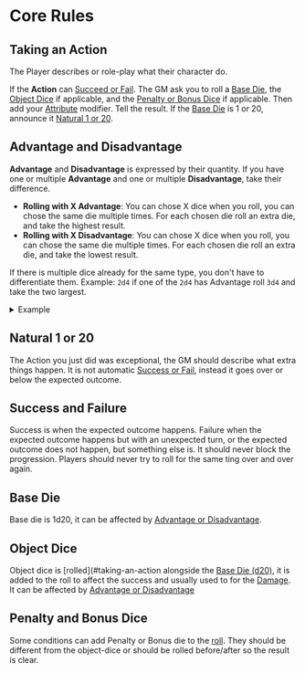 # Core Rules

## Taking an Action

The Player describes or role-play what their character do.

If the **Action** can [Succeed or Fail](#success-and-failure). The GM ask you to roll a [Base Die](#base-die), the [Object Dice](#object-dice) if applicable, and the [Penalty or Bonus Dice](#penalty-and-bonus-dice) if applicable. Then add your [Attribute](character_creation.md#attributes) modifier. Tell the result. If the [Base Die](#base-die) is 1 or 20, announce it [Natural 1 or 20](#natural-1-or-20).

## Advantage and Disadvantage

**Advantage** and **Disadvantage** is expressed by their quantity. If you have one or multiple **Advantage** and one or multiple **Disadvantage**, take their difference.

- **Rolling with X Advantage**: You can chose X dice when you roll, you can chose the same die multiple times. For each chosen die roll an extra die, and take the highest result.
- **Rolling with X Disadvantage**: You can chose X dice when you roll, you can chose the same die multiple times. For each chosen die roll an extra die, and take the lowest result.

If there is multiple dice already for the same type, you don't have to differentiate them. Example: `2d4` if one of the `2d4` has Advantage roll `3d4` and take the two largest.

<details markdown="block"><summary>Example</summary>

Bob has 5 Advantage on his next attack against the Giant Spider with his cursed Twin Dagger. He has 1 Disadvantage. Ha has a penalty die -1d4 for this roll as well. He calculates that he has 4 Advantage, and he chooses the [Base Die](#base-die) twice, one die from the [Object Die (Twin dagger 2d4)](#object-dice) and the penalty dice. He rolls:

- Base dice    :  Adv(3d20) :  1,  8, 14 -> 14
- Object dice  :  Adv( 3d4) :  1,  2,  4 ->  2, 4
- Penalty dice :  Adv(-2d4) : -2, -3     -> -2
- Result: `14 + 6 - 2 = 18`

</details>

## Natural 1 or 20

The Action you just did was exceptional, the GM should describe what extra things happen. It is not automatic [Success or Fail](#success-and-failure), instead it goes over or below the expected outcome.

## Success and Failure

Success is when the expected outcome happens. Failure when the expected outcome happens but with an unexpected turn, or the expected outcome does not happen, but something else is. It should never block the progression. Players should never try to roll for the same ting over and over again.

## Base Die

Base die is 1d20, it can be affected by [Advantage or Disadvantage](#advantage-and-disadvantage).

## Object Dice

Object dice is [rolled](#taking-an-action alongside the [Base Die (d20)](#base-die), it is added to the roll to affect the success and usually used to for the [Damage](./conditions.md#damaged). It can be affected by [Advantage or Disadvantage](TODO)

## Penalty and Bonus Dice

Some conditions can add Penalty or Bonus die to the [roll](#taking-an-action). They should be different from the object-dice or should be rolled before/after so the result is clear.
